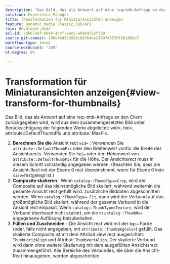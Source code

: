 ```yaml
---
description: 'Das Bild, das als Antwort auf eine req=tmb-Anfrage an den Client zurückgegeben wird, wird aus dem zusammengesetzten Bild abgeleitet, indem die folgenden Werte berücksichtigt werden: wid=, hei=, attribute DefaultThumbPix und attribute MaxPix.'
solution: Experience Manager
title: Transformation für Miniaturansichten anzeigen
feature: Dynamic Media Classic,SDK/API
role: Developer,User
exl-id: 7db6736f-0b49-4c4f-89c5-e89d4752f339
source-git-commit: 206e4643e3926cb85b4be2189743578f88180be7
workflow-type: tm+mt
source-wordcount: '249'
ht-degree: 0%

---
```


# Transformation für Miniaturansichten anzeigen{#view-transform-for-thumbnails}

Das Bild, das als Antwort auf eine req=tmb-Anfrage an den Client zurückgegeben wird, wird aus dem zusammengesetzten Bild unter Berücksichtigung der folgenden Werte abgeleitet: wid=, hei=, attribute::DefaultThumbPix und attribute::MaxPix.

1. **Berechnen Sie die**  Ansicht rect `wid=` : Verwenden Sie  `attribute::DefaultThumbPix` oder den Breitenwert vonfür die Breite des Ansichtsrects. Verwenden Sie `hei=` oder den Höhenwert von `attribute::DefaultThumbPix` für die Höhe. Der Ansichtsrect muss in diesem Schritt vollständig angegeben werden. (Beachten Sie, dass die Ansicht-Rect mit der Ebene 0 rect übereinstimmt, wenn für Ebene 0 kein `size=`festgelegt ist.)
1. **Composite skalieren** : Wenn  `catalog::ThumbType=Crop`, wird der Composite auf das kleinstmögliche Bild skaliert, während weiterhin die gesamte Ansicht rect gefüllt wird. zusätzliche Bilddaten abgeschnitten werden. Wenn `catalog::ThumbType= Fit`, dann wird der Verbund auf das größtmögliche Bild skaliert, während der gesamte Verbund in die Ansicht rect einpasst. Wenn `catalog::ThumbType=Texture`, wird der Verbund überhaupt nicht skaliert, um die in `catalog::ThumbRes` angegebene Auflösung beizubehalten.
1. **Füllen und Zuschneiden**  - Die Ansicht rect wird mit der  `bgc=` Farbe (oder, falls nicht angegeben, mit  `attribute::ThumbBkgColor`) gefüllt. Das skalierte Composite ist mit dem Attribut view rect ausgerichtet: `ThumbHorizAlign` und Attribut: `ThumbVertAlign`. Der skalierte Verbund wird dann ohne weitere Skalierung mit dem ausgefüllten Ansichtsrect zusammengeführt. Alle Bereiche des Verbundes, die über die Ansicht-Rect hinausgehen, werden abgeschnitten.
